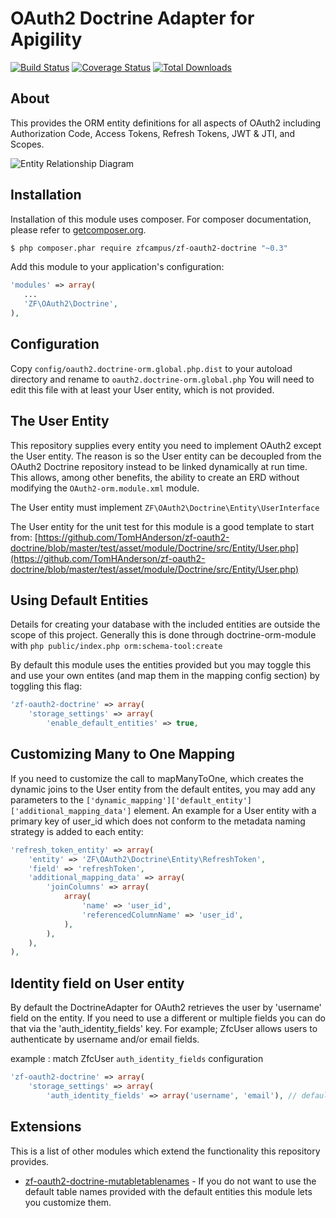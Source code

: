 OAuth2 Doctrine Adapter for Apigility
=====================================

[![Build Status](https://travis-ci.org/TomHAnderson/zf-oauth2-doctrine.svg?branch=0.1.0)](https://travis-ci.org/TomHAnderson/zf-oauth2-doctrine)
[![Coverage Status](https://coveralls.io/repos/TomHAnderson/zf-oauth2-doctrine/badge.svg)](https://coveralls.io/r/TomHAnderson/zf-oauth2-doctrine)
[![Total Downloads](https://poser.pugx.org/zfcampus/zf-oauth2-doctrine/downloads)](https://packagist.org/packages/zfcampus/zf-oauth2-doctrine)


About
-----

This provides the ORM entity definitions for all aspects of OAuth2 including Authorization Code, Access Tokens, Refresh Tokens, JWT & JTI, and Scopes.

![Entity Relationship Diagram](https://github.com/TomHAnderson/zf-oauth2-doctrine/blob/master/media/oauth2-doctrine-erd.png)

Installation
------------

Installation of this module uses composer. For composer documentation, please refer to [getcomposer.org](http://getcomposer.org/).

```sh
$ php composer.phar require zfcampus/zf-oauth2-doctrine "~0.3"
```

Add this module to your application's configuration:

```php
'modules' => array(
   ...
   'ZF\OAuth2\Doctrine',
),
```


Configuration
-------------

Copy ```config/oauth2.doctrine-orm.global.php.dist``` to your autoload directory and rename to ```oauth2.doctrine-orm.global.php``` You will need to edit this file with at least your User entity, which is not provided.


The User Entity
--------------

This repository supplies every entity you need to implement OAuth2 except the User entity.  The reason is so the User entity can be decoupled from the OAuth2 Doctrine repository instead to be linked dynamically at run time.  This allows, among other benefits, the ability to create an ERD without modifying the `OAuth2-orm.module.xml` module.

The User entity must implement `ZF\OAuth2\Doctrine\Entity\UserInterface`

The User entity for the unit test for this module is a good template to start from: [https://github.com/TomHAnderson/zf-oauth2-doctrine/blob/master/test/asset/module/Doctrine/src/Entity/User.php](https://github.com/TomHAnderson/zf-oauth2-doctrine/blob/master/test/asset/module/Doctrine/src/Entity/User.php)


Using Default Entities
----------------------

Details for creating your database with the included entities are outside the scope of this project.  Generally this is done through doctrine-orm-module with ```php public/index.php orm:schema-tool:create```

By default this module uses the entities provided but you may toggle this and use your own entites (and map them in the mapping config section) by toggling this flag:

```php
'zf-oauth2-doctrine' => array(
    'storage_settings' => array(
        'enable_default_entities' => true,
```


Customizing Many to One Mapping
-------------------------------

If you need to customize the call to mapManyToOne, which creates the dynamic joins to the User entity from the default entites, you may add any parameters to the `['dynamic_mapping']['default_entity']['additional_mapping_data']` element.  An example for a User entity with a primary key of user_id which does not conform to the metadata naming strategy is added to each entity:

```php
'refresh_token_entity' => array(
    'entity' => 'ZF\OAuth2\Doctrine\Entity\RefreshToken',
    'field' => 'refreshToken',
    'additional_mapping_data' => array(
        'joinColumns' => array(
            array(
                'name' => 'user_id',
                'referencedColumnName' => 'user_id',
            ),
        ),
    ),
),

```

Identity field on User entity
-----------------------------

By default the DoctrineAdapter for OAuth2 retrieves the user by 'username' field on the entity. If you need to use a different or multiple fields you can do that via the 'auth_identity_fields' key. For example; ZfcUser allows users to authenticate by username and/or email fields.

example : match ZfcUser `auth_identity_fields` configuration

```php
'zf-oauth2-doctrine' => array(
    'storage_settings' => array(
        'auth_identity_fields' => array('username', 'email'), // defaults to array('username')
```


Extensions
----------

This is a list of other modules which extend the functionality this repository provides.

* [zf-oauth2-doctrine-mutabletablenames](https://github.com/basz/zf-oauth2-doctrine-mutatetablenames) - If you do not want to use the default table names provided with the default entities this module lets you customize them.

